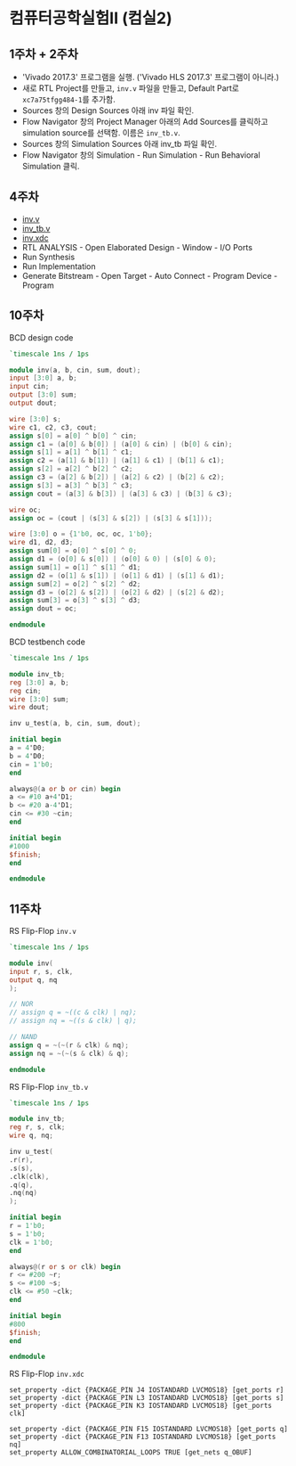# 컴퓨터공학실험II (컴실2)

## 1주차 + 2주차

- 'Vivado 2017.3' 프로그램을 실행. ('Vivado HLS 2017.3' 프로그램이 아니라.)
- 새로 RTL Project를 만들고, `inv.v` 파일을 만들고, Default Part로 `xc7a75tfgg484-1`를 추가함.
- Sources 창의 Design Sources 아래 inv 파일 확인.
- Flow Navigator 창의 Project Manager 아래의 Add Sources를 클릭하고 simulation source를 선택함. 이름은 `inv_tb.v`.
- Sources 창의 Simulation Sources 아래 inv_tb 파일 확인.
- Flow Navigator 창의 Simulation - Run Simulation - Run Behavioral Simulation 클릭.

## 4주차
- [inv.v](https://github.com/star-bits/sogang-cse3016/blob/main/w4/inv.v)
- [inv_tb.v](https://github.com/star-bits/sogang-cse3016/blob/main/w4/inv_tb.v)
- [inv.xdc](https://github.com/star-bits/sogang-cse3016/blob/main/w4/inv.xdc)
- RTL ANALYSIS - Open Elaborated Design - Window - I/O Ports
- Run Synthesis
- Run Implementation
- Generate Bitstream - Open Target - Auto Connect - Program Device - Program

## 10주차

BCD design code
```verilog
`timescale 1ns / 1ps

module inv(a, b, cin, sum, dout);
input [3:0] a, b;
input cin;          
output [3:0] sum;
output dout;

wire [3:0] s;               
wire c1, c2, c3, cout;
assign s[0] = a[0] ^ b[0] ^ cin;                    
assign c1 = (a[0] & b[0]) | (a[0] & cin) | (b[0] & cin); 
assign s[1] = a[1] ^ b[1] ^ c1;                      
assign c2 = (a[1] & b[1]) | (a[1] & c1) | (b[1] & c1); 
assign s[2] = a[2] ^ b[2] ^ c2;                    
assign c3 = (a[2] & b[2]) | (a[2] & c2) | (b[2] & c2);  
assign s[3] = a[3] ^ b[3] ^ c3;                      
assign cout = (a[3] & b[3]) | (a[3] & c3) | (b[3] & c3);

wire oc;
assign oc = (cout | (s[3] & s[2]) | (s[3] & s[1]));

wire [3:0] o = {1'b0, oc, oc, 1'b0};
wire d1, d2, d3;
assign sum[0] = o[0] ^ s[0] ^ 0;                    
assign d1 = (o[0] & s[0]) | (o[0] & 0) | (s[0] & 0); 
assign sum[1] = o[1] ^ s[1] ^ d1;                      
assign d2 = (o[1] & s[1]) | (o[1] & d1) | (s[1] & d1); 
assign sum[2] = o[2] ^ s[2] ^ d2;                    
assign d3 = (o[2] & s[2]) | (o[2] & d2) | (s[2] & d2);  
assign sum[3] = o[3] ^ s[3] ^ d3;                      
assign dout = oc;   

endmodule
```

BCD testbench code
```verilog
`timescale 1ns / 1ps

module inv_tb;
reg [3:0] a, b;
reg cin;
wire [3:0] sum;
wire dout;

inv u_test(a, b, cin, sum, dout);

initial begin
a = 4'D0;
b = 4'D0;
cin = 1'b0;
end

always@(a or b or cin) begin
a <= #10 a+4'D1;
b <= #20 a-4'D1;
cin <= #30 ~cin;
end

initial begin
#1000
$finish;
end

endmodule
```

## 11주차

RS Flip-Flop `inv.v`
```verilog
`timescale 1ns / 1ps

module inv(
input r, s, clk,
output q, nq
);

// NOR
// assign q = ~((c & clk) | nq);
// assign nq = ~((s & clk) | q);

// NAND
assign q = ~(~(r & clk) & nq);
assign nq = ~(~(s & clk) & q);

endmodule
```

RS Flip-Flop `inv_tb.v`
```verilog
`timescale 1ns / 1ps

module inv_tb;
reg r, s, clk;
wire q, nq;

inv u_test(
.r(r),
.s(s),
.clk(clk),
.q(q),
.nq(nq)
);

initial begin
r = 1'b0;
s = 1'b0;
clk = 1'b0;
end

always@(r or s or clk) begin
r <= #200 ~r;
s <= #100 ~s;
clk <= #50 ~clk;
end

initial begin
#800
$finish;
end

endmodule
```

RS Flip-Flop `inv.xdc`
```
set_property -dict {PACKAGE_PIN J4 IOSTANDARD LVCMOS18} [get_ports r]
set_property -dict {PACKAGE_PIN L3 IOSTANDARD LVCMOS18} [get_ports s]
set_property -dict {PACKAGE_PIN K3 IOSTANDARD LVCMOS18} [get_ports clk]

set_property -dict {PACKAGE_PIN F15 IOSTANDARD LVCMOS18} [get_ports q]
set_property -dict {PACKAGE_PIN F13 IOSTANDARD LVCMOS18} [get_ports nq]
set_property ALLOW_COMBINATORIAL_LOOPS TRUE [get_nets q_OBUF]
```


